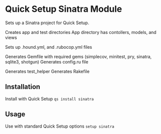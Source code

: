 # Quick Setup Sinatra Module

Sets up a Sinatra project for Quick Setup.

Creates app and test directories
App directory has contollers, models, and views

Sets up .hound.yml, and .rubocop.yml files

Generates Gemfile with required gems (simplecov, minitest, pry, sinatra, sqlite3, shotgun)
Generates config.ru file

Generates test_helper
Generates Rakefile

## Installation

Install with Quick Setup
`qs install sinatra`

## Usage

Use with standard Quick Setup options
`setup sinatra`
